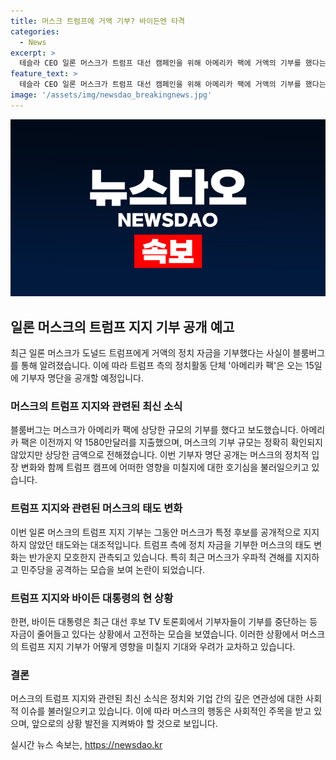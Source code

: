 ```yaml
---
title: 머스크 트럼프에 거액 기부? 바이든엔 타격
categories:
  - News
excerpt: >
  테슬라 CEO 일론 머스크가 트럼프 대선 캠페인을 위해 아메리카 팩에 거액의 기부를 했다는 소식이 전해졌다. 이에 머스크가 일론으로 알려진 우파적 견해를 지지하고 민주당을 공격하는 행보를 보이며 바이든 대통령과 민주당에 치명적인 타격을 줄 것이 예상된다. 이에 공개적으로 후보 지지를 하지 않던 머스크의 태도 변화가 관심을 끌고 있다. 또한, 바이든 대통령은 고액 기부자들이 기부를 중단하는 등 자금이 줄고 있는 상황에 직면했다.
feature_text: >
  테슬라 CEO 일론 머스크가 트럼프 대선 캠페인을 위해 아메리카 팩에 거액의 기부를 했다는 소식이 전해졌다. 이에 머스크가 일론으로 알려진 우파적 견해를 지지하고 민주당을 공격하는 행보를 보이며 바이든 대통령과 민주당에 치명적인 타격을 줄 것이 예상된다. 이에 공개적으로 후보 지지를 하지 않던 머스크의 태도 변화가 관심을 끌고 있다. 또한, 바이든 대통령은 고액 기부자들이 기부를 중단하는 등 자금이 줄고 있는 상황에 직면했다.
image: '/assets/img/newsdao_breakingnews.jpg'
---
```


<p><img src="/assets/img/newsdao_breakingnews.jpg" alt="pcversion 속보" /></p>

<h2 data-ke-size="size26">일론 머스크의 트럼프 지지 기부 공개 예고</h2>

<p data-ke-size="size16">최근 일론 머스크가 도널드 트럼프에게 거액의 정치 자금을 기부했다는 사실이 블룸버그를 통해 알려졌습니다. 이에 따라 트럼프 측의 정치활동 단체 '아메리카 팩'은 오는 15일에 기부자 명단을 공개할 예정입니다.</p>

<h3>머스크의 트럼프 지지와 관련된 최신 소식</h3>

<p data-ke-size="size16">블룸버그는 머스크가 아메리카 팩에 상당한 규모의 기부를 했다고 보도했습니다. 아메리카 팩은 이전까지 약 1580만달러를 지출했으며, 머스크의 기부 규모는 정확히 확인되지 않았지만 상당한 금액으로 전해졌습니다. 이번 기부자 명단 공개는 머스크의 정치적 입장 변화와 함께 트럼프 캠프에 어떠한 영향을 미칠지에 대한 호기심을 불러일으키고 있습니다.</p>

<h3>트럼프 지지와 관련된 머스크의 태도 변화</h3>

<p data-ke-size="size16">이번 일론 머스크의 트럼프 지지 기부는 그동안 머스크가 특정 후보를 공개적으로 지지하지 않았던 태도와는 대조적입니다. 트럼프 측에 정치 자금을 기부한 머스크의 태도 변화는 반가운지 모호한지 관측되고 있습니다. 특히 최근 머스크가 우파적 견해를 지지하고 민주당을 공격하는 모습을 보여 논란이 되었습니다.</p>

<h3>트럼프 지지와 바이든 대통령의 현 상황</h3>

<p data-ke-size="size16">한편, 바이든 대통령은 최근 대선 후보 TV 토론회에서 기부자들이 기부를 중단하는 등 자금이 줄어들고 있다는 상황에서 고전하는 모습을 보였습니다. 이러한 상황에서 머스크의 트럼프 지지 기부가 어떻게 영향을 미칠지 기대와 우려가 교차하고 있습니다.</p>

<h3>결론</h3>

<p data-ke-size="size16">머스크의 트럼프 지지와 관련된 최신 소식은 정치와 기업 간의 깊은 연관성에 대한 사회적 이슈를 불러일으키고 있습니다. 이에 따라 머스크의 행동은 사회적인 주목을 받고 있으며, 앞으로의 상황 발전을 지켜봐야 할 것으로 보입니다.</p>
실시간 뉴스 속보는, <a href="https://newsdao.kr" rel="dofollow">https://newsdao.kr</a>


